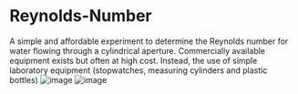 # Reynolds-Number
A simple and affordable experiment to determine the Reynolds number for water flowing through a cylindrical aperture. Commercially available equipment exists but often at high cost. Instead, the use of simple laboratory equipment (stopwatches, measuring cylinders and plastic bottles)
![image](https://user-images.githubusercontent.com/102457011/232180685-07cf0625-2ca7-4090-b406-2827f2689b44.png)
![image](https://user-images.githubusercontent.com/102457011/232180706-275ef1f0-481c-4d75-b789-613a6636f65b.png)
